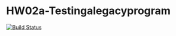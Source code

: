 # HW02a-Testingalegacyprogram

[![Build Status](https://app.travis-ci.com/bshinn01/HW02a-Testingalegacyprogram.svg?branch=main)](https://app.travis-ci.com/bshinn01/HW02a-Testingalegacyprogram)
